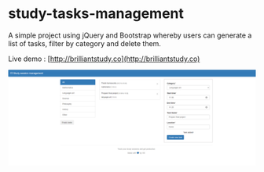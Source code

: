 # study-tasks-management
A simple project using jQuery and Bootstrap whereby users can generate a list of tasks, filter by category and delete them.

Live demo : 
[http://brilliantstudy.co](http://brilliantstudy.co)

![study session management](https://raw.githubusercontent.com/haingo-raz/study-session-management/master/assets/study.png)
